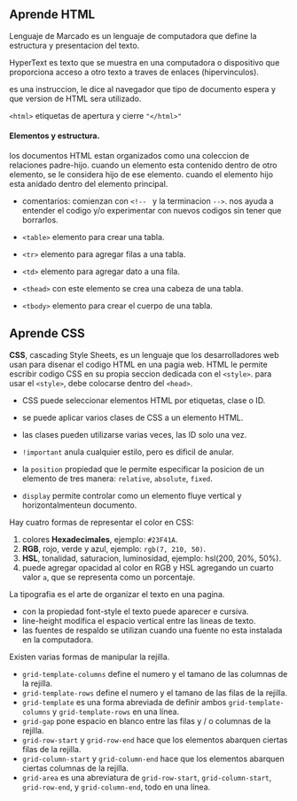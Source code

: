 ## Aprende HTML

Lenguaje de Marcado es un lenguaje de computadora que define la estructura y presentacion del texto.

HyperText es texto que se muestra en una computadora o dispositivo que proporciona acceso a otro texto a traves de enlaces (hipervinculos).

<!DOCTYPE html>
es una instruccion, le dice al navegador que tipo de documento espera y que version de HTML sera utilizado.


` <html> ` etiquetas de apertura y cierre `"</html>"`

#### Elementos y estructura.

los documentos HTML estan organizados como una coleccion de relaciones padre-hijo. cuando un elemento esta contenido dentro de otro elemento, se le considera hijo de ese elemento. cuando el elemento hijo esta anidado dentro del elemento principal.

* comentarios: comienzan con `<!-- ` y la terminacion `-->`. nos ayuda a entender el codigo y/o experimentar con nuevos codigos sin tener que borrarlos.

* `<table>` elemento para crear una tabla.

* `<tr>` elemento para agregar filas a una tabla.

* `<td>` elemento para agregar dato a una fila.

* `<thead>` con este elemento se crea una cabeza de una tabla.

* `<tbody>` elemento para crear el cuerpo de una tabla.

## Aprende CSS

**CSS**, cascading Style Sheets, es un lenguaje que los desarrolladores web usan para disenar el codigo HTML en una pagia web. HTML le permite escribir codigo CSS en su propia seccion dedicada con el `<style>`. para usar el `<style>`, debe colocarse dentro del `<head>`.

* CSS puede seleccionar elementos HTML por etiquetas, clase o ID.

* se puede aplicar varios clases de CSS a un elemento HTML.

* las clases pueden utilizarse varias veces, las ID solo una vez.

* `!important` anula cualquier estilo, pero es dificil de anular.

* la `position` propiedad que le permite especificar la posicion de un elemento de tres manera: `relative`, `absolute`, `fixed`.

* `display` permite controlar como un elemento fluye vertical y horizontalmenteun documento.

Hay cuatro formas de representar el color en CSS:

1. colores **Hexadecimales**, ejemplo: `#23F41A`.
2. **RGB**, rojo, verde y azul, ejemplo: `rgb(7, 210, 50)`.
3. **HSL**, tonalidad, saturacion, luminosidad, ejemplo: hsl(200, 20%, 50%).
4. puede agregar opacidad  al color en RGB y HSL agregando un cuarto valor `a`, que se representa como un porcentaje.

La tipografia es el arte de organizar el texto en una pagina.

* con la propiedad font-style el texto puede aparecer e cursiva.
* line-height modifica el espacio vertical entre las lineas de texto.
* las fuentes de respaldo se utilizan cuando una fuente no esta instalada en la computadora.

Existen varias formas de manipular la rejilla.

* `grid-template-columns` define el numero y el tamano de las columnas de la rejilla.
* `grid-template-rows` define el numero y el tamano de las filas de la rejilla.
* `grid-template` es una forma abreviada de definir ambos `grid-template-columns` y `grid-template-rows` en una línea.
* `grid-gap` pone espacio en blanco entre las filas y / o columnas de la rejilla.
* `grid-row-start` y `grid-row-end` hace que los elementos abarquen ciertas filas de la rejilla.
* `grid-column-start` y `grid-column-end` hace que los elementos abarquen ciertas columnas de la rejilla.
* `grid-area` es una abreviatura de `grid-row-start`, `grid-column-start`, `grid-row-end`, y `grid-column-end`, todo en una línea.
